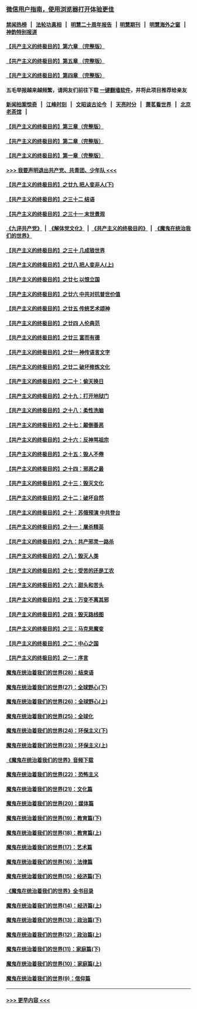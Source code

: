 ### [微信用户指南，使用浏览器打开体验更佳](https://github.com/gfw-breaker/banned-news1/blob/master/indexes/wechat-guide.md?t=0)
#### [禁闻热榜](热点新闻.md?t=0)  &nbsp;&nbsp;|&nbsp;&nbsp; [法轮功真相](https://github.com/gfw-breaker/truth/blob/master/README.md?t=0) &nbsp;&nbsp;|&nbsp;&nbsp; [明慧二十周年报告](https://github.com/gfw-breaker/mh-reports/blob/master/README.md?t=0) &nbsp;&nbsp;|&nbsp;&nbsp;[明慧期刊](https://github.com/gfw-breaker/mh-qikan) &nbsp;&nbsp;|&nbsp;&nbsp; [明慧海外之窗](https://github.com/gfw-breaker/mh-news/blob/master/README.md?t=0) &nbsp;&nbsp;|&nbsp;&nbsp; [神韵特别报道](https://github.com/gfw-breaker/mh-news/blob/master/shenyun.md?t=0)
#### [【共产主义的终极目的】第六章 （完整版）](../pages/nsc422/n11428913.md?t=02090844) 
#### [【共产主义的终极目的】第五章 （完整版）](../pages/nsc422/n11428912.md?t=02090844) 
#### [【共产主义的终极目的】第四章 （完整版）](../pages/nsc422/n11428907.md?t=02090844) 
#### 五毛举报越来越频繁，请网友们前往下载 [一键翻墙软件](https://github.com/gfw-breaker/ssr-accounts)，并将此项目推荐给亲友
#### [新闻拍案惊奇](https://github.com/gfw-breaker/banned-news1/blob/master/pages/link4.md) &nbsp;&nbsp;|&nbsp;&nbsp; [江峰时刻](https://github.com/gfw-breaker/banned-news1/blob/master/pages/link4.md) &nbsp;&nbsp;|&nbsp;&nbsp; [文昭谈古论今](https://github.com/gfw-breaker/banned-news1/blob/master/pages/link4.md) &nbsp;&nbsp;|&nbsp;&nbsp; [天亮时分](https://github.com/gfw-breaker/banned-news1/blob/master/pages/link4.md) &nbsp;&nbsp;|&nbsp;&nbsp; [萧茗看世界](https://github.com/gfw-breaker/banned-news1/blob/master/pages/link4.md) &nbsp;&nbsp;|&nbsp;&nbsp; [北京老茶馆](https://github.com/gfw-breaker/banned-news1/blob/master/pages/link4.md) &nbsp;&nbsp;|&nbsp;&nbsp; 
#### [【共产主义的终极目的】第三章（完整版）](../pages/nsc422/n11428848.md?t=02090844) 
#### [【共产主义的终极目的】第二章（完整版）](../pages/nsc422/n11428831.md?t=02090844) 
#### [【共产主义的终极目的】第一章（完整版）](../pages/nsc422/n11417651.md?t=02090844) 
#### [>>> 我要声明退出共产党、共青团、少年队 <<<](https://github.com/begood0513/goodnews/blob/master/quit/letter.md) 
#### [【共产主义的终极目的】之廿九 把人变非人(下)](../pages/nsc422/n11344140.md?t=02090844) 
#### [【共产主义的终极目的】之三十二 结语](../pages/nsc422/n11360535.md?t=02090844) 
#### [【共产主义的终极目的】之三十一 末世景观](../pages/nsc422/n11351129.md?t=02090844) 
#### [《九评共产党》](https://github.com/begood0513/9ping.md/blob/master/README.md) &nbsp;|&nbsp; [《解体党文化》](../../../../jtdwh.md/blob/master/README.md)  &nbsp;|&nbsp; [《共产主义的终极目的》](../../../../gczydzjmd.md/blob/master/README.md) &nbsp;|&nbsp; [《魔鬼在统治我们的世界》](../../../../mgztzwmdsj.md/blob/master/README.md) 
#### [【共产主义的终极目的】之三十 几成狼世界](../pages/nsc422/n11348280.md?t=02090844) 
#### [【共产主义的终极目的】之廿八 把人变非人(上)](../pages/nsc422/n11340492.md?t=02090844) 
#### [【共产主义的终极目的】之廿七 以恨立国](../pages/nsc422/n11336944.md?t=02090844) 
#### [【共产主义的终极目的】之廿六 中共对抗普世价值](../pages/nsc422/n11324785.md?t=02090844) 
#### [【共产主义的终极目的】之廿五 传统艺术颂神](../pages/nsc422/n11296396.md?t=02090844) 
#### [【共产主义的终极目的】之廿四 人伦典范](../pages/nsc422/n11296397.md?t=02090844) 
#### [【共产主义的终极目的】之廿三 富而有德](../pages/nsc422/n11283598.md?t=02090844) 
#### [【共产主义的终极目的】之廿一 神传语言文字](../pages/nsc422/n11263265.md?t=02090844) 
#### [【共产主义的终极目的】之廿二 破坏修炼文化](../pages/nsc422/n11245728.md?t=02090844) 
#### [【共产主义的终极目的】之二十：偷天换日](../pages/nsc422/n11238846.md?t=02090844) 
#### [【共产主义的终极目的】之十九：打开地狱门](../pages/nsc422/n11206376.md?t=02090844) 
#### [【共产主义的终极目的】之十八：柔性洗脑](../pages/nsc422/n11199994.md?t=02090844) 
#### [【共产主义的终极目的】之十七：颠倒善恶](../pages/nsc422/n11179782.md?t=02090844) 
#### [【共产主义的终极目的】之十六：反神骂祖宗](../pages/nsc422/n11166798.md?t=02090844) 
#### [【共产主义的终极目的】之十五：毁人不倦](../pages/nsc422/n11166792.md?t=02090844) 
#### [【共产主义的终极目的】之十四：邪恶之最](../pages/nsc422/n11150249.md?t=02090844) 
#### [【共产主义的终极目的】之十三：毁灭文化](../pages/nsc422/n11135227.md?t=02090844) 
#### [【共产主义的终极目的】之十二：破坏自然](../pages/nsc422/n11135214.md?t=02090844) 
#### [【共产主义的终极目的】之十：苏俄预演 中共登台](../pages/nsc422/n11118424.md?t=02090844) 
#### [【共产主义的终极目的】之十一：屠杀精英](../pages/nsc422/n11118442.md?t=02090844) 
#### [【共产主义的终极目的】之九：共产邪灵一路杀](../pages/nsc422/n11114139.md?t=02090844) 
#### [【共产主义的终极目的】之八：毁灭人类](../pages/nsc422/n11108503.md?t=02090844) 
#### [【共产主义的终极目的】之七：受苦的还是工农](../pages/nsc422/n11101809.md?t=02090844) 
#### [【共产主义的终极目的】之六：甜头和苦头](../pages/nsc422/n11096971.md?t=02090844) 
#### [【共产主义的终极目的】之五：万变不离其邪](../pages/nsc422/n11091285.md?t=02090844) 
#### [【共产主义的终极目的】之四：毁灭路线图](../pages/nsc422/n11086284.md?t=02090844) 
#### [【共产主义的终极目的】之三：马克思魔变](../pages/nsc422/n11061941.md?t=02090844) 
#### [【共产主义的终极目的】之二：中心之国](../pages/nsc422/n11047728.md?t=02090844) 
#### [【共产主义的终极目的】之一：序言](../pages/nsc422/n11086077.md?t=02090844) 
#### [魔鬼在统治着我们的世界(28)：结束语](../pages/nsc422/n10936246.md?t=02090844) 
#### [魔鬼在统治着我们的世界(27)：全球野心(下)](../pages/nsc422/n10928319.md?t=02090844) 
#### [魔鬼在统治着我们的世界(26)：全球野心(上)](../pages/nsc422/n10900318.md?t=02090844) 
#### [魔鬼在统治着我们的世界(25)：全球化](../pages/nsc422/n10788205.md?t=02090844) 
#### [魔鬼在统治着我们的世界(24)：环保主义(下)](../pages/nsc422/n10695307.md?t=02090844) 
#### [魔鬼在统治着我们的世界(23)：环保主义(上)](../pages/nsc422/n10688613.md?t=02090844) 
#### [《魔鬼在统治着我们的世界》音频下载](../pages/nsc422/n10635553.md?t=02090844) 
#### [魔鬼在统治着我们的世界(22)：恐怖主义](../pages/nsc422/n10614727.md?t=02090844) 
#### [魔鬼在统治着我们的世界(21)：文化篇](../pages/nsc422/n10597706.md?t=02090844) 
#### [魔鬼在统治着我们的世界(20)：媒体篇](../pages/nsc422/n10586579.md?t=02090844) 
#### [魔鬼在统治着我们的世界(19)：教育篇(下)](../pages/nsc422/n10564808.md?t=02090844) 
#### [魔鬼在统治着我们的世界(18)：教育篇(上)](../pages/nsc422/n10526970.md?t=02090844) 
#### [魔鬼在统治着我们的世界(17)：艺术篇](../pages/nsc422/n10499093.md?t=02090844) 
#### [魔鬼在统治着我们的世界(16)：法律篇](../pages/nsc422/n10485969.md?t=02090844) 
#### [魔鬼在统治着我们的世界(15)：经济篇(下)](../pages/nsc422/n10469975.md?t=02090844) 
#### [《魔鬼在统治着我们的世界》全书目录](../pages/nsc422/n10464261.md?t=02090844) 
#### [魔鬼在统治着我们的世界(14)：经济篇(上)](../pages/nsc422/n10457370.md?t=02090844) 
#### [魔鬼在统治着我们的世界(13)：政治篇(下)](../pages/nsc422/n10448270.md?t=02090844) 
#### [魔鬼在统治着我们的世界(12)：政治篇(上)](../pages/nsc422/n10444576.md?t=02090844) 
#### [魔鬼在统治着我们的世界(11)：家庭篇(下)](../pages/nsc422/n10440961.md?t=02090844) 
#### [魔鬼在统治着我们的世界(10)：家庭篇(上)](../pages/nsc422/n10435448.md?t=02090844) 
#### [魔鬼在统治着我们的世界(9)：信仰篇](../pages/nsc422/n10432159.md?t=02090844) 

----
#### [ >>> 更早内容 <<< ](../indexes/nsc422-earlier.md)
